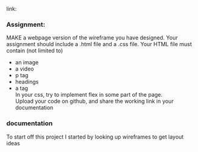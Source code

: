 link:<br>
### Assignment: <br>
MAKE a webpage version of the wireframe you have designed. Your assignment should include a .html file and a .css file.
Your HTML file must contain (not limited to)
- an image
- a video
- p tag
- headings
- a tag<br>
In your css, try to implement flex in some part of the page.<br>
Upload your code on github, and share the working link in your documentation

### documentation <br>
To start off this project I started by looking up wireframes to get layout ideas<br>

